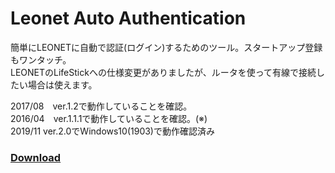 # Leonet Auto Authentication
簡単にLEONETに自動で認証(ログイン)するためのツール。スタートアップ登録もワンタッチ。  
LEONETのLifeStickへの仕様変更がありましたが、ルータを使って有線で接続したい場合は使えます。

2017/08　ver.1.2で動作していることを確認。  
2016/04　ver.1.1.1で動作していることを確認。(※)  
2019/11  ver.2.0でWindows10(1903)で動作確認済み  

### [Download](https://github.com/finalstream/LeonetAutoAuthentication/releases/latest)
